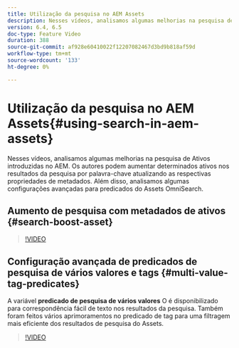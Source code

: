 ```yaml
---
title: Utilização da pesquisa no AEM Assets
description: Nesses vídeos, analisamos algumas melhorias na pesquisa de Ativos introduzidas no AEM. Os autores podem aumentar determinados ativos nos resultados da pesquisa por palavra-chave atualizando as respectivas propriedades de metadados. Além disso, analisamos algumas configurações avançadas para predicados do Assets OmniSearch.
version: 6.4, 6.5
doc-type: Feature Video
duration: 388
source-git-commit: af928e60410022f12207082467d3bd9b818af59d
workflow-type: tm+mt
source-wordcount: '133'
ht-degree: 0%

---
```



# Utilização da pesquisa no AEM Assets{#using-search-in-aem-assets}

Nesses vídeos, analisamos algumas melhorias na pesquisa de Ativos introduzidas no AEM. Os autores podem aumentar determinados ativos nos resultados da pesquisa por palavra-chave atualizando as respectivas propriedades de metadados. Além disso, analisamos algumas configurações avançadas para predicados do Assets OmniSearch.

## Aumento de pesquisa com metadados de ativos {#search-boost-asset}

>[!VIDEO](https://video.tv.adobe.com/v/16766?quality=12&learn=on)

## Configuração avançada de predicados de pesquisa de vários valores e tags {#multi-value-tag-predicates}

A variável **predicado de pesquisa de vários valores** O é disponibilizado para correspondência fácil de texto nos resultados da pesquisa. Também foram feitos vários aprimoramentos no predicado de tag para uma filtragem mais eficiente dos resultados de pesquisa do Assets.

>[!VIDEO](https://video.tv.adobe.com/v/16457?quality=12&learn=on)

